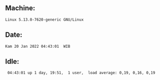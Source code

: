 ## Machine:
```
Linux 5.13.0-7620-generic GNU/Linux
```
## Date:
```
Kam 20 Jan 2022 04:43:01  WIB
```
## Idle:
```
 04:43:01 up 1 day, 19:51,  1 user,  load average: 0,19, 0,16, 0,19
```
